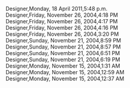 ﻿Designer,Monday, 18 April 2011,5:48 p.m.  Designer,Friday, November 26, 2004,4:18 PM  Designer,Friday, November 26, 2004,4:17 PM  Designer,Friday, November 26, 2004,4:16 PM  Designer,Friday, November 26, 2004,3:20 PM  Designer,Sunday, November 21, 2004,8:59 PM  Designer,Sunday, November 21, 2004,8:57 PM  Designer,Sunday, November 21, 2004,6:51 PM  Designer,Sunday, November 21, 2004,6:19 PM  Designer,Monday, November 15, 2004,1:31 AM  Designer,Monday, November 15, 2004,12:59 AM  Designer,Monday, November 15, 2004,12:37 AM